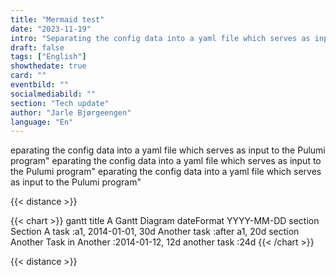 ```yaml
---
title: "Mermaid test"
date: "2023-11-19"
intro: "Separating the config data into a yaml file which serves as input to the Pulumi program"
draft: false
tags: ["English"]
showthedate: true
card: ""
eventbild: ""
socialmediabild: ""
section: "Tech update"
author: "Jarle Bjørgeengen"
language: "En"
---
```


eparating the config data into a yaml file which serves as input to the Pulumi program" eparating the config data into a yaml file which serves as input to the Pulumi program" eparating the config data into a yaml file which serves as input to the Pulumi program"

<script src="https://cdn.jsdelivr.net/npm/mermaid/dist/mermaid.min.js"></script>
<script>
  document.addEventListener("DOMContentLoaded", function() {
    const safespringTheme = {
      theme: "base",
      themeVariables: {
        primaryColor: "#E8EFF3",
        primaryTextColor: "#417DA5",
        primaryBorderColor: "#FFFFFF",
        lineColor: "#417DA5",
        secondaryColor: "#FAFEFE",
        secondaryTextColor: "#FAFEFE",
        tertiaryColor: "#FFF",
        fontFamily: "var(--mon-font)",
        labelColor: "#FFFFFF",
        actorBorder: "#FFFFFF",
        actorBkg: "#E8EFF3",
        actorTextColor: "#417DA5",
        actorLineColor: "#417DA5",
        signalColor: "#417DA5",
        labelBoxBkgColor: "#E8EFF3",
        labelBoxBorderColor: "#417DA5",
        arrowheadColor: "#417DA5",
        flowchartBackground: "#E8EFF3",
        todayLineColor: "#417DA5",
        classText: "#417DA5",
        classBackground: "#E8EFF3",
        classBorder: "#FFFFFF",
        tableNodeTextColor: "#417DA5",
        tableNodeBackground: "#E8EFF3",
        tableNodeBorderColor: "#FFFFFF",
        quadrantTitleFill: "var(--clear-blue-color)",
        quadrantPointFill: "var(--link-color)",
        quadrantPointTextFill: "var(--link-color)",
        pieOuterStrokeWidth: "0px",
      }
    };

    mermaid.initialize(safespringTheme);
  });
</script>

{{< distance >}}

{{< chart >}}
gantt
    title A Gantt Diagram
    dateFormat YYYY-MM-DD
    section Section
        A task          :a1, 2014-01-01, 30d
        Another task    :after a1, 20d
    section Another
        Task in Another :2014-01-12, 12d
        another task    :24d
{{< /chart >}}

{{< distance >}}